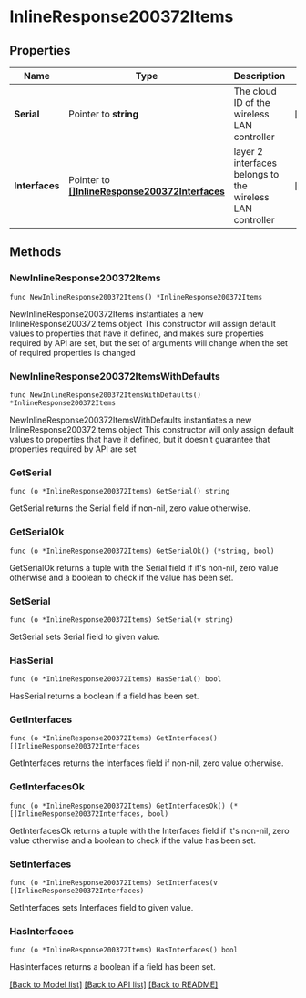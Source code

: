 # InlineResponse200372Items

## Properties

Name | Type | Description | Notes
------------ | ------------- | ------------- | -------------
**Serial** | Pointer to **string** | The cloud ID of the wireless LAN controller | [optional] 
**Interfaces** | Pointer to [**[]InlineResponse200372Interfaces**](InlineResponse200372Interfaces.md) | layer 2 interfaces belongs to the wireless LAN controller | [optional] 

## Methods

### NewInlineResponse200372Items

`func NewInlineResponse200372Items() *InlineResponse200372Items`

NewInlineResponse200372Items instantiates a new InlineResponse200372Items object
This constructor will assign default values to properties that have it defined,
and makes sure properties required by API are set, but the set of arguments
will change when the set of required properties is changed

### NewInlineResponse200372ItemsWithDefaults

`func NewInlineResponse200372ItemsWithDefaults() *InlineResponse200372Items`

NewInlineResponse200372ItemsWithDefaults instantiates a new InlineResponse200372Items object
This constructor will only assign default values to properties that have it defined,
but it doesn't guarantee that properties required by API are set

### GetSerial

`func (o *InlineResponse200372Items) GetSerial() string`

GetSerial returns the Serial field if non-nil, zero value otherwise.

### GetSerialOk

`func (o *InlineResponse200372Items) GetSerialOk() (*string, bool)`

GetSerialOk returns a tuple with the Serial field if it's non-nil, zero value otherwise
and a boolean to check if the value has been set.

### SetSerial

`func (o *InlineResponse200372Items) SetSerial(v string)`

SetSerial sets Serial field to given value.

### HasSerial

`func (o *InlineResponse200372Items) HasSerial() bool`

HasSerial returns a boolean if a field has been set.

### GetInterfaces

`func (o *InlineResponse200372Items) GetInterfaces() []InlineResponse200372Interfaces`

GetInterfaces returns the Interfaces field if non-nil, zero value otherwise.

### GetInterfacesOk

`func (o *InlineResponse200372Items) GetInterfacesOk() (*[]InlineResponse200372Interfaces, bool)`

GetInterfacesOk returns a tuple with the Interfaces field if it's non-nil, zero value otherwise
and a boolean to check if the value has been set.

### SetInterfaces

`func (o *InlineResponse200372Items) SetInterfaces(v []InlineResponse200372Interfaces)`

SetInterfaces sets Interfaces field to given value.

### HasInterfaces

`func (o *InlineResponse200372Items) HasInterfaces() bool`

HasInterfaces returns a boolean if a field has been set.


[[Back to Model list]](../README.md#documentation-for-models) [[Back to API list]](../README.md#documentation-for-api-endpoints) [[Back to README]](../README.md)


